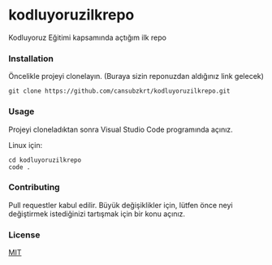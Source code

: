 # kodluyoruzilkrepo
Kodluyoruz Eğitimi kapsamında açtığım ilk repo

### Installation
Öncelikle projeyi clonelayın. (Buraya sizin reponuzdan aldığınız link gelecek)

```git clone https://github.com/cansubzkrt/kodluyoruzilkrepo.git```

### Usage
Projeyi cloneladıktan sonra Visual Studio Code programında açınız.

Linux için:

```
cd kodluyoruzilkrepo
code . 
   ```
   
### Contributing
Pull requestler kabul edilir. Büyük değişiklikler için, lütfen önce neyi değiştirmek istediğinizi tartışmak için bir konu açınız.

### License

[MIT](https://choosealicense.com/licenses/mit/)
